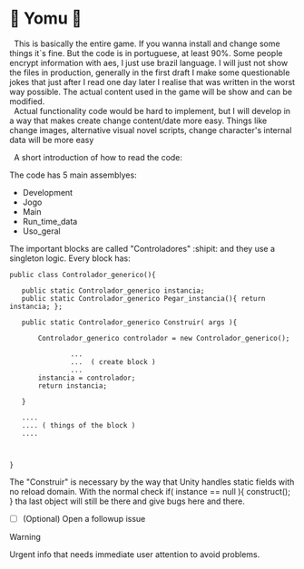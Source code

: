 # :underage: Yomu :underage:


 &nbsp;&nbsp;This is basically the entire game. If you wanna install and change some things it`s fine. But the code is in portuguese, at least 90%. Some people encrypt information with aes, I just use brazil language. I will just not show the files in production, generally in the first draft I make some questionable jokes that just after I read one day later I realise that was written in the worst way possible. The actual content used in the game will be show and can be modified.<br>
 &nbsp;&nbsp;Actual functionality code would be hard to implement, but I will develop in a way that makes create change content/date more easy. Things like change images, alternative visual novel scripts, change character's internal data will be more easy

 &nbsp;&nbsp;A short introduction of how to read the code:


 The code has 5 main assemblyes: 
 - Development
 - Jogo
 - Main
 - Run_time_data
 - Uso_geral


 
 The important blocks are called "Controladores" :shipit: and they use a singleton logic. Every block has:
 
 ```
 public class Controlador_generico(){

    public static Controlador_generico instancia;
    public static Controlador_generico Pegar_instancia(){ return instancia; };

    public static Controlador_generico Construir( args ){

        Controlador_generico controlador = new Controlador_generico();

                ...
                ...  ( create block )
                ...
        instancia = controlador;
        return instancia;

    }

    ....
    .... ( things of the block )
    ....

    

 }
 ```
The "Construir" is necessary by the way that Unity handles static fields with no reload domain. With the normal check if( instance == null ){ construct(); } tha last object will still be there and give bugs here and there.
 


- [ ] \(Optional) Open a followup issue


> [!WARNING]
> Urgent info that needs immediate user attention to avoid problems.


